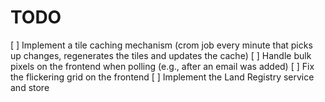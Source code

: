 # TODO

[ ] Implement a tile caching mechanism (crom job every minute that picks up changes, regenerates the tiles and updates the cache)
[ ] Handle bulk pixels on the frontend when polling (e.g., after an email was added)
[ ] Fix the flickering grid on the frontend
[ ] Implement the Land Registry service and store